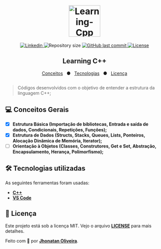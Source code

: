 <h1 align="center">
    <img alt="Learning-Cpp" src="https://user-images.githubusercontent.com/60709647/106629460-9fa7c880-6559-11eb-81e3-d91889d0142c.png" width="100"/>
</h1>

<p align="center">
  <a href="https://www.linkedin.com/in/jhonatanguilherme/">
    <img alt="Linkedin" src="https://img.shields.io/badge/-LinkedIn-0077B5?style=flat-square&logo=Linkedin&logoColor=white&link=https://www.linkedin.com/in/jhonatanguilherme/)"/>
  </a>

  <img alt="Repository size" src="https://img.shields.io/github/repo-size/JhonatanGuilherme/Learning-Cpp">
  
  <a href="https://github.com/JhonatanGuilherme/Learning-Cpp/commits/master">
    <img alt="GitHub last commit" src="https://img.shields.io/github/last-commit/JhonatanGuilherme/Learning-Cpp">
  </a>
  
  <a href="./LICENSE">
    <img alt="License" src="https://img.shields.io/badge/license-MIT-brightgreen">
  </a>
</p>

<h2 align="center"> 
    Learning C++
</h2>

<p align="center">
  <a href="#computer-conceitos-gerais">Conceitos</a>&nbsp;&nbsp;&nbsp;●&nbsp;&nbsp;
  <a href="#hammer_and_wrench-tecnologias-utilizadas">Tecnologias</a>&nbsp;&nbsp;&nbsp;●&nbsp;&nbsp;
  <a href="#bookmark_tabs-licença">Licença</a>
</p>

## 

> Códigos desenvolvidos com o objetivo de entender a estrutura da linguagem C++;

## **💻 Conceitos Gerais**

- [x]  **Estrutura Básica (Importação de bibliotecas, Entrada e saída de dados, Condicionais, Repetições, Funções);**
- [x]  **Estrutura de Dados (Structs, Stacks, Queues, Lists, Ponteiros, Alocação Dinâmica de Memória, Iterator);**
- [ ]  **Orientação à Objetos (Classes, Construtores, Get e Set, Abstração, Encapsulamento, Herança, Polimorfismo);**

## **🛠️ Tecnologias utilizadas**

As seguintes ferramentas foram usadas:

- **[C++](https://www.cplusplus.com/)**
- **[VS Code](https://code.visualstudio.com/)**

## **📑 Licença**

Este projeto está sob a licença MIT. Vejo o arquivo **[LICENSE](https://github.com/JhonatanGuilherme/Learning-Cpp/blob/master/LICENSE)** para mais detalhes.

Feito com 🧡 por **[Jhonatan Oliveira](https://github.com/JhonatanGuilherme)**.
